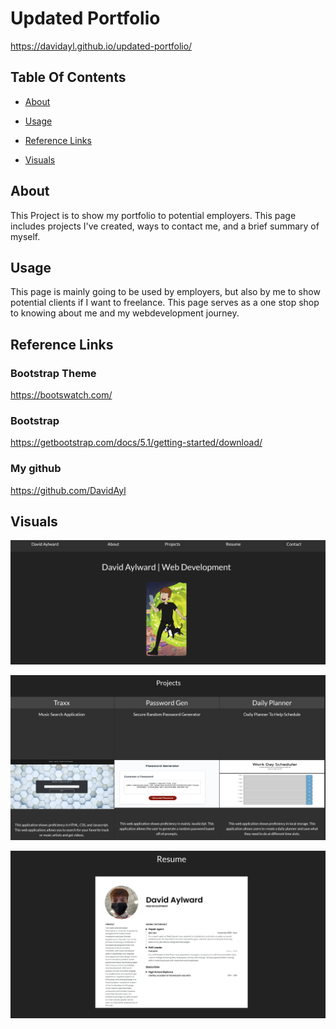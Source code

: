 
# Updated Portfolio

https://davidayl.github.io/updated-portfolio/


## Table Of Contents

* [About](#about)

* [Usage](#usage)

* [Reference Links](#reference)

* [Visuals](#visuals)


## About

This Project is to show my portfolio to potential employers. This page includes projects I've created, ways to contact me, and a brief summary of myself.


## Usage

This page is mainly going to be used by employers, but also by me to show potential clients if I want to freelance. This page serves as a one stop shop to knowing about me and my webdevelopment journey.

## Reference Links

### Bootstrap Theme

https://bootswatch.com/


### Bootstrap

https://getbootstrap.com/docs/5.1/getting-started/download/

### My github

https://github.com/DavidAyl

## Visuals

![firstimg](./assets/images/pic1.png)  

![sndimage](./assets/images/pic2.png)

![thrdimage](./assets/images/pic3.png)